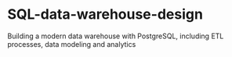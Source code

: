 # SQL-data-warehouse-design
Building a modern data warehouse with PostgreSQL, including ETL processes, data modeling and analytics
